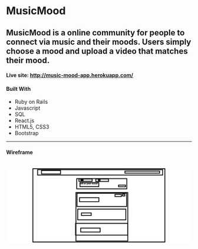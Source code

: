 # MusicMood

####
MusicMood is a online community for people to connect via music and their moods. Users simply choose a mood and upload a video that matches their mood.
---
#### Live site: http://music-mood-app.herokuapp.com/

#### Built With
* Ruby on Rails
* Javascript
* SQL
* React.js
* HTML5, CSS3
* Bootstrap
---
#### Wireframe
![Wireframe](/public/wireframe.png)
---
